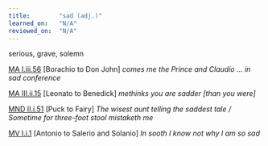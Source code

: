 ```yaml
---
title:        "sad (adj.)"
learned_on:   "N/A"
reviewed_on:  "N/A"
---
```


serious, grave, solemn

[MA I.iii.56](https://www.shakespeareswords.com/Public/Play.aspx?Act=1&Scene=3&WorkId=23#193866) \[Borachio to Don John\] *comes me the Prince and Claudio ... in sad conference*

[MA III.ii.15](https://www.shakespeareswords.com/Public/Play.aspx?Act=3&Scene=2&WorkId=23#195008) \[Leonato to Benedick\] *methinks you are sadder \[than you were\]*

[MND II.i.51](https://www.shakespeareswords.com/Public/Play.aspx?Act=2&Scene=1&WorkId=4#125942) \[Puck to Fairy\] *The wisest aunt telling the saddest tale / Sometime for three-foot stool mistaketh me*

[MV I.i.1](https://www.shakespeareswords.com/Public/Play.aspx?Act=1&Scene=1&WorkId=18#175683) \[Antonio to Salerio and Solanio\] *In sooth I know not why I am so sad*

